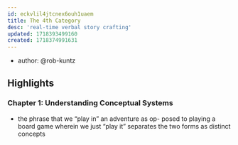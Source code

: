 ```yaml
---
id: eckvlil4jtcnex6ouh1uaem
title: The 4th Category
desc: 'real-time verbal story crafting'
updated: 1718393499160
created: 1718374991631
---
```


- author: @rob-kuntz

## Highlights

### Chapter 1: Understanding Conceptual Systems

- the phrase that we “play in” an adventure as op- posed to playing a board game wherein we just “play it” separates the two forms as distinct concepts